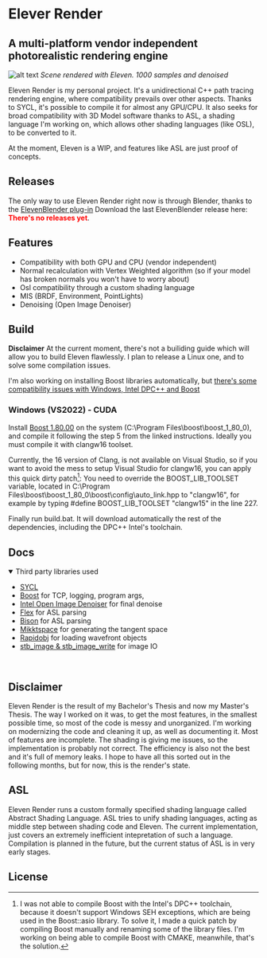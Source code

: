 # Elever Render
## A multi-platform vendor independent photorealistic rendering engine

![alt text](https://i.imgur.com/G7ExwxZ.png)
*Scene rendered with Eleven. 1000 samples and denoised*

Eleven Render is my personal project. It's a unidirectional C++ path tracing rendering engine, where compatibility prevails over other aspects. Thanks to SYCL, it's possible to compile it for almost any GPU/CPU.
It also seeks for broad compatibility with 3D Model software thanks to ASL, a shading language I'm working on, which allows other shading languages (like OSL), to be converted to it.

At the moment, Eleven is a WIP, and features like ASL are just proof of concepts. 


## Releases
The only way to use Eleven Render right now is through Blender, thanks to the [ElevenBlender plug-in](https://github.com/101001000/ElevenBlender) 
Download the last ElevenBlender release here: <span style="color:red">**There's no releases yet**</span>.


## Features

- Compatibility with both GPU and CPU (vendor independent)
- Normal recalculation with Vertex Weighted algorithm (so if your model has broken normals you won't have to worry about)
- Osl compatibility through a custom shading language
- MIS (BRDF, Environment, PointLights)
- Denoising (Open Image Denoiser) 

## Build

**Disclaimer** At the current moment, there's not a builiding guide which will allow you to build Eleven flawlessly. I plan to release a Linux one, and to solve some compilation issues.

I'm also working on installing Boost libraries automatically, but [there's some compatibility issues with Windows, Intel DPC++ and Boost](https://github.com/101001000/ElevenRender/issues/7)

### Windows (VS2022) - CUDA

Install [Boost 1.80.00](https://www.boost.org/doc/libs/1_62_0/more/getting_started/windows.html) on the system (C:\Program Files\boost\boost_1_80_0), and compile it following the step 5 from the linked instructions. Ideally you must compile it with clangw16 toolset. 

Currently, the 16 version of Clang, is not available on Visual Studio, so if you want to avoid the mess to setup Visual Studio for clangw16, you can apply this quick dirty patch[^1]:
You need to override the BOOST_LIB_TOOLSET variable, located in C:\Program Files\boost\boost_1_80_0\boost\config\auto_link.hpp to "clangw16", for example by typing #define BOOST_LIB_TOOLSET "clangw15" in the line 227.

Finally run build.bat. It will download automatically the rest of the dependencies, including the DPC++ Intel's toolchain. 

<!--- If you want to use your own SYCL implementation, you can just run build.bat with an additional argument pointing your sycl_workspace installation.)-->



[^1]: I was not able to compile Boost with the Intel's DPC++ toolchain, because it doesn't support Windows SEH exceptions, which are being used in the Boost::asio library. To solve it, I made a quick patch by compiling Boost manually and renaming some of the library files. I'm working on being able to compile Boost with CMAKE, meanwhile, that's the solution.


## Docs

<details open>
<summary>Third party libraries used</summary>

- [SYCL]() 
- [Boost](https://github.com/boostorg/boost) for TCP, logging, program args, 
- [Intel Open Image Denoiser](https://github.com/OpenImageDenoise/oidn) for final denoise
- [Flex](https://github.com/westes/flex) for ASL parsing
- [Bison](https://github.com/akimd/bison) for ASL parsing
- [Mikktspace](https://github.com/mmikk/MikkTSpace) for generating the tangent space
- [Rapidobj](https://github.com/guybrush77/rapidobj) for loading wavefront objects
- [stb_image & stb_image_write](https://github.com/nothings/stb) for image IO


<br>
</details>

## Disclaimer

Eleven Render is the result of my Bachelor's Thesis and now my Master's Thesis. The way I worked on it was, to get the most features, in the smallest possible time, so most of the code is messy and unorganized. I'm working on modernizing the code and cleaning it up, as well as documenting it. Most of features are incomplete. The shading is giving me issues, so the implementation is probably not correct. The efficiency is also not the best and it's full of memory leaks. I hope to have all this sorted out in the following months, but for now, this is the render's state.

## ASL
Eleven Render runs a custom formally specified shading language called Abstract Shading Language. ASL tries to unify shading languages, acting as middle step between shading code and Eleven. The current implementation, just covers an extremely inefficient intepretation of such a language. Compilation is planned in the future, but the current status of ASL is in very early stages.

## License

